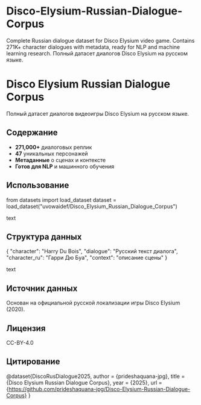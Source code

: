 # Disco-Elysium-Russian-Dialogue-Corpus
Complete Russian dialogue dataset for Disco Elysium video game.  Contains 271K+ character dialogues with metadata, ready for NLP  and machine learning research. Полный датасет диалогов Disco  Elysium на русском языке.

# Disco Elysium Russian Dialogue Corpus

Полный датасет диалогов видеоигры Disco Elysium на русском языке.

## Содержание

- **271,000+** диалоговых реплик
- **47** уникальных персонажей  
- **Метаданные** о сценах и контексте
- **Готов для NLP** и машинного обучения

## Использование

from datasets import load_dataset
dataset = load_dataset("uvowaidef/Disco_Elysium_Russian_Dialogue_Corpus")

text

## Структура данных

{
"character": "Harry Du Bois",
"dialogue": "Русский текст диалога",
"character_ru": "Гарри Дю Буа",
"context": "описание сцены"
}

text

## Источник данных

Основан на официальной русской локализации игры Disco Elysium (2020).

## Лицензия

CC-BY-4.0

## Цитирование

@dataset{DiscoRusDialogue2025,
author = {prideshaquana-jpg},
title = {Disco Elysium Russian Dialogue Corpus},
year = {2025},
url = {https://github.com/prideshaquana-jpg/Disco-Elysium-Russian-Dialogue-Corpus}
}
